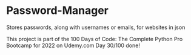 # Password-Manager
Stores passwords, along with usernames or emails, for websites in json

This project is part of the 100 Days of Code: The Complete Python Pro Bootcamp for 2022 on Udemy.com 
Day 30/100 done!
